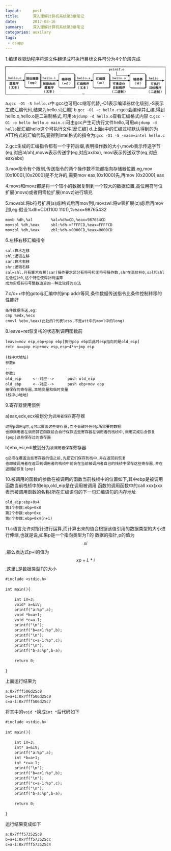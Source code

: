```yaml
---
layout:     post
title:      深入理解计算机系统第3章笔记
date:       2017-08-16
summary:    深入理解计算机系统第3章笔记
categories: auxilary
tags:
 - csapp
---
```


1.编译器驱动程序将源文件翻译成可执行目标文件可分为4个阶段完成

<img src="https://raw.githubusercontent.com/3xp10it/pic/master/csapp3-1.png">

a.`gcc -O1 -S hello.c`中:gcc也可用cc缩写代替,-O1表示编译器优化级别,-S表示生成汇编代码,结果为hello.s[汇编]
b.`gcc -O1 -c hello.c`:gcc会编译并汇编,得到hello.o,hello.o是二进制格式,可用`objdump -d hello.o`查看汇编格式内容
c.`gcc -O1 -o hello hello.o main.c`:可由gcc产生可执行文件hello,可用`objdump -d hello`反汇编hello这个可执行文件[反汇编]
d.上面a中的汇编过程默认得到的为ATT格式的汇编代码,要得到intel格式的指令为:`gcc -O1 -S -masm=intel hello.c`

2.gcc生成的汇编指令都有一个字符后缀,表明操作数的大小,movb表示传送字节(eg,对应al/ah),movw表示传送字(eg,对应ax/bx),
movl表示传送双字(eg,对应eax/ebx)

3.mov指令有个限制,传送指令的两个操作数不能都指向存储器位置.eg,mov [0x1000],[0x2000]是不允许的,需要mov eax,[0x1000]先,再mov [0x2000],eax

4.movs和movz都是将一个较小的数据复制到一个较大的数据位置,高位用符号位扩展(movs)或者用零位扩展(movz)进行填充

5.movsbl:将b符号扩展(s)成l格式后再mov到l,movzwl:将w零扩展(z)成l后再mov到l,eg:假设%dh=CD(1100 1101),%eax=98765432

    movb %dh,%al        %al=%dh=CD,%eax=987654CD
    movsbl %dh,%eax     sbl:%dh->FFFFCD,%eax=FFFFCD
    movzbl %dh,%eax     zbl:%dh->0000CD,%eax=0000CD
    
6.左移右移汇编指令

    sal:算术左移
    shl:逻辑左移
    sar:算术右移
    shr:逻辑右移
    sal=shl,只有算术右移(sar)操作要求区分有符号和无符号操作数,shr在高位补0,sal和shl在低位补0,这个特性使得补码运算
    成为实现有符号整数运算的一种比较好的方法

7.c/c++中的goto与汇编中的jmp addr等同,条件数据传送指令比条件控制转移的性能好

    条件数据传送,eg:
    cmp %edx,%ecx
    cmovl %ebx,%eax(此处的l代表less,不是att中的movl中的long)

8.leave+ret恢复栈的状态到调用函数前
    
    leave=mov esp,ebp+pop ebp[执行pop ebp后此时esp指向的是old_eip]
    retn n==pop eip+mov esp,esp+4*n+jmp eip

    (栈中大地址)
    参数n
    ...
    参数1
    old_eip     <--对应-->      push old_eip
    old_ebp     <--对应-->      push ebp+mov ebp
    被保存的寄存器,本地变量和临时变量
    (栈中小地地)

9.寄存器使用惯例
    
a)eax,edx,ecx被划分为`调用者保存`寄存器

    过程p调用q时,q可以覆盖这些寄存器,而不会破坏任何p所需要的数据
    也即调用者在调用其它函数前会自行保存这些寄存器在调用者的栈桢中,调用完成后会恢复(pop)这些保存过的寄存器
    

b)ebx,esi,edi被划分为`被调用者保存`寄存器

    q必须在覆盖这些寄存器的值之前,先把它们保存到栈中,并在返回前恢复
    也即被调用者在返回到调用者的栈桢中前会在当前被调用者自己的栈桢中保存这些寄存器,并在返回前恢复(pop)

10.被调用的函数的参数在被调用的函数当前栈桢中的位置如下,其中ebp是被调用函数当前栈桢中的ebp,old_eip是在调用被调用
函数的调用函数中的call xxx(xxx表示被调用函数的名称)所在汇编语句的下一句汇编语句的内存地址

    old_eip:ebp+0x4
    第1个参数:ebp+0x8
    第2个参数:ebp+0xc
    第n个参数:ebp+0x4(n+1)

11.c语言允许对指针进行运算,而计算出来的值会根据该值引用的数据类型的大小进行伸缩,也就是说,如果p是一个指向类型为T的
数据的指针,p的值为$$ x{i} $$,那么表达式p+i的值为$$ x{p}+L\ast i $$,这里L是数据类型T的大小

```
#include <stdio.h>

int main(){

    int iV=3;
    void* a=&iV;
    printf("a:%p",a);
    void *b=a+1;
    void *c=a-1;
    printf("\n");
    printf("b=a+1:%p",b);
    printf("\n");
    printf("c=a-1:%p",c);
    printf("\n");
    printf("b-a:%p",b-a);

    return 0;

}
```

上面运行结果为

```
a:0x7fff506d25c8
b=a+1:0x7fff506d25c9
c=a-1:0x7fff506d25c7
```

将其中的`void *`换成`int *`后代码如下

```
#include <stdio.h>

int main(){

    int iV=3;
    int* a=&iV;
    printf("a:%p",a);
    int *b=a+1;
    int *c=a-1;
    printf("\n");
    printf("b=a+1:%p",b);
    printf("\n");
    printf("c=a-1:%p",c);
    printf("\n");
    printf("b-a:%p",b-a);

    return 0;

}
```

运行结果变成如下

```
a:0x7fff573525c8
b=a+1:0x7fff573525cc
c=a-1:0x7fff573525c4
```

